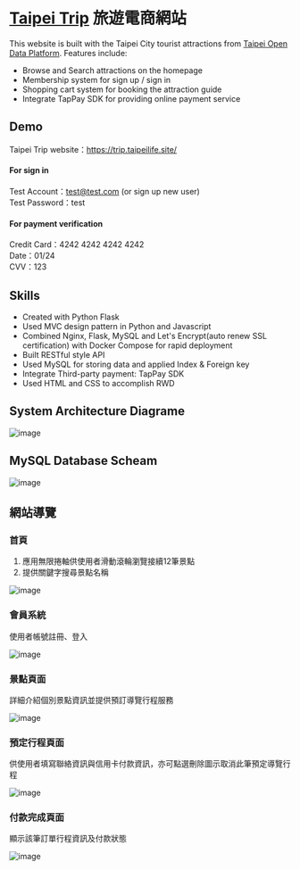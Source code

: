 # [Taipei Trip](https://trip.taipeilife.site/) 旅遊電商網站

This website is built with the Taipei City tourist attractions from [Taipei Open Data Platform](https://data.taipei/#/dataset/detail?id=bd31c976-d3a5-4eed-b8c3-7454bc266afa).
Features include:
* Browse and Search attractions on the homepage
* Membership system for sign up / sign in
* Shopping cart system for booking the attraction guide
* Integrate TapPay SDK for providing online payment service

## Demo
Taipei Trip website：https://trip.taipeilife.site/<br>

#### For sign in
Test Account：test@test.com (or sign up new user)<br>
Test Password：test

#### For payment verification
Credit Card：4242 4242 4242 4242<br>
Date：01/24<br>
CVV：123

## Skills
* Created with Python Flask
* Used MVC design pattern in Python and Javascript
* Combined Nginx, Flask, MySQL and Let's Encrypt(auto renew SSL certification) with Docker Compose for rapid deployment
* Built RESTful style API
* Used MySQL for storing data and applied Index & Foreign key
* Integrate Third-party payment: TapPay SDK
* Used HTML and CSS to accomplish RWD

## System Architecture Diagrame
![image](https://user-images.githubusercontent.com/24973056/128726778-92dcdc79-4562-4d25-83ea-9f28456b28f8.png)

## MySQL Database Scheam
![image](https://user-images.githubusercontent.com/24973056/128726139-5cae936a-d98f-42e5-b133-8aad9d911aa6.png)

## 網站導覽
### 首頁
1. 應用無限捲軸供使用者滑動滾輪瀏覽接續12筆景點
2. 提供關鍵字搜尋景點名稱

![image](https://user-images.githubusercontent.com/24973056/128669442-446e70f8-5754-45c9-a316-838d04f1975f.png)

### 會員系統
使用者帳號註冊、登入

![image](https://user-images.githubusercontent.com/24973056/128671516-337594a0-204d-4f8b-9672-3f6e9d7ff7be.png)

### 景點頁面
詳細介紹個別景點資訊並提供預訂導覽行程服務

![image](https://user-images.githubusercontent.com/24973056/128672205-7d83d823-f08f-4daa-85ad-de0c8b96065f.png)

### 預定行程頁面
供使用者填寫聯絡資訊與信用卡付款資訊，亦可點選刪除圖示取消此筆預定導覽行程

![image](https://user-images.githubusercontent.com/24973056/128672908-09b94ae8-2c15-4115-92b5-31aa401a6993.png)

### 付款完成頁面
顯示該筆訂單行程資訊及付款狀態

![image](https://user-images.githubusercontent.com/24973056/128674101-a9ab6c32-54fc-4bd7-a8a1-570b872f095a.png)
